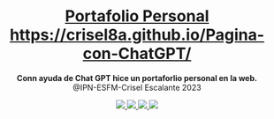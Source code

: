 
<h1 align="center">
  <a href="#">
    Portafolio Personal 
    https://crisel8a.github.io/Pagina-con-ChatGPT/
  </a>
</h1>

<p align="center">
  <strong>Conn ayuda de Chat GPT hice un portaforlio personal en la web.</strong><br>
  @IPN-ESFM-Crisel Escalante 2023
</p>

<p align="center">
    <a href="#">
        <img src="https://img.shields.io/badge/html5-%23E34F26.svg?style=for-the-badge&logo=html5&logoColor=white" />
    </a>
  <a href="#">
        <img src="https://img.shields.io/badge/tailwindcss-%2338B2AC.svg?style=for-the-badge&logo=tailwind-css&logoColor=white" />
    </a>
  <a href="#">
        <img src="https://img.shields.io/badge/Visual%20Studio%20Code-0078d7.svg?style=for-the-badge&logo=visual-studio-code&logoColor=white" />
    </a>
  <a href="#">
        <img src="https://img.shields.io/badge/github%20pages-121013?style=for-the-badge&logo=github&logoColor=whit](https://img.shields.io/badge/github%20pages-121013?style=for-the-badge&logo=github&logoColor=white" />
    </a>
 
</p>
